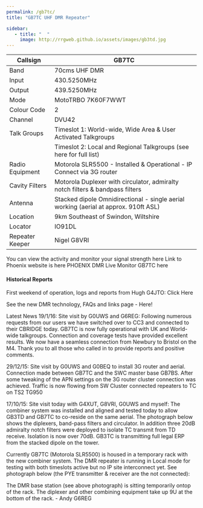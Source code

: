 ```yaml
---
permalink: /gb7tc/
title: "GB7TC UHF DMR Repeater"

sidebar:
   - title: "  "
     image: http://rrgweb.github.io/assets/images/gb3td.jpg
---
```


|Callsign|GB7TC|
|---|---|
|Band|70cms UHF DMR|
|Input| 430.5250MHz|
|Output| 439.5250MHz|
|Mode|	MotoTRBO 7K60F7WWT|
|Colour Code|2|
|Channel|DVU42|
|Talk Groups|	Timeslot 1: World-wide, Wide Area & User Activated Talkgroups
||Timeslot 2: Local and Regional Talkgroups (see here for full list)|
|Radio Equipment|Motorola SLR5500 - Installed & Operational - IP Connect via 3G router|
|Cavity Filters|	Motorola Duplexer with circulator, admiralty notch filters & bandpass filters|
|Antenna|Stacked dipole Omnidirectional - single aerial working (aerial at approx. 910ft ASL)|
|Location|	9km Southeast of Swindon, Wiltshire|
|Locator|IO91DL|
|Repeater Keeper|Nigel G8VRI|

You can view the activity and monitor your signal strength here 
Link to Phoenix website is here 
PHOENIX DMR Live Monitor GB7TC here 

#### Historical Reports

First weekend of operation, logs and reports from Hugh G4JTO: Click Here

See the new DMR technology, FAQs and links page  - Here!

Latest News 
19/1/16:
Site visit by G0UWS and G6REG: Following numerous requests from our users we have switched over to CC3 and connected to their CBRIDGE today. GB7TC is now fully operational with UK and World-wide talkgroups.  Connection and coverage tests have provided excellent results. We now have a seamless connection from Newbury to Bristol on the M4. Thank you to all those who called in to provide reports and positive comments. 

29/12/15:
Site visit by G0UWS and G0BEQ to install 3G router and aerial. Connection made between GB7TC and the SWC master base GB7BS. After some tweaking of the APN settings on the 3G router cluster connection was achieved. Traffic is now flowing from SW Cluster connected repeaters to TC on TS2 TG950


17/10/15:
Site visit today with G4XUT, G8VRI, G0UWS and myself: The combiner system was installed and aligned and tested today to allow GB3TD and GB7TC to co-reside on the same aerial. The photograph below shows the diplexers, band-pass filters and circulator. In addition three 20dB admiralty notch filters were deployed to isolate TC transmit from TD receive. Isolation is now over 70dB. GB3TC is transmitting full legal ERP from the stacked dipole on the tower.





Currently GB7TC (Motorola SLR5500) is housed in a temporary rack with the new combiner system. The DMR repeater is running in Local mode for testing with both timeslots active but no IP site interconnect yet. See photograph below (the PYE transmitter & receiver are the not connected):




The DMR base station (see above photograph) is sitting temporarily ontop of the rack. The diplexer and other combining equipment take up 9U at the bottom of the rack. - Andy G6REG
